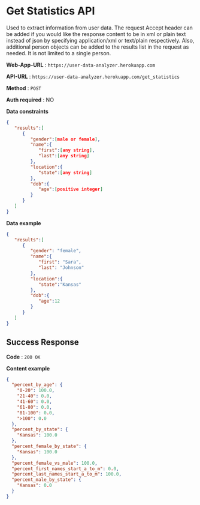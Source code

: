 # Get Statistics API

Used to extract information from user data. The request Accept header can be added if you would like the response content to be in xml or plain text 
instead of json by specifying application/xml or text/plain respectively. Also, additional person objects can be added to the results list in the request
as needed. It is not limited to a single person.

**Web-App-URL** : `https://user-data-analyzer.herokuapp.com`

**API-URL** : `https://user-data-analyzer.herokuapp.com/get_statistics`

**Method** : `POST`

**Auth required** : NO

**Data constraints**

```json
{
   "results":[
      {
         "gender":[male or female],
         "name":{
            "first":[any string],
            "last":[any string]
         },
         "location":{
            "state":[any string]
         },
         "dob":{
            "age":[positive integer]
         }
      }
   ]
}
```

**Data example**

```json
{
   "results":[
      {
         "gender": "female",
         "name":{
            "first": "Sara",
            "last": "Johnson"
         },
         "location":{
            "state":"Kansas"
         },
         "dob":{
            "age":12
         }
      }
   ]
}
```

## Success Response

**Code** : `200 OK`

**Content example**

```json
{
  "percent_by_age": {
    "0-20": 100.0,
    "21-40": 0.0,
    "41-60": 0.0,
    "61-80": 0.0,
    "81-100": 0.0,
    ">100": 0.0
  },
  "percent_by_state": {
    "Kansas": 100.0
  },
  "percent_female_by_state": {
    "Kansas": 100.0
  },
  "percent_female_vs_male": 100.0,
  "percent_first_names_start_a_to_m": 0.0,
  "percent_last_names_start_a_to_m": 100.0,
  "percent_male_by_state": {
    "Kansas": 0.0
  }
}
```
